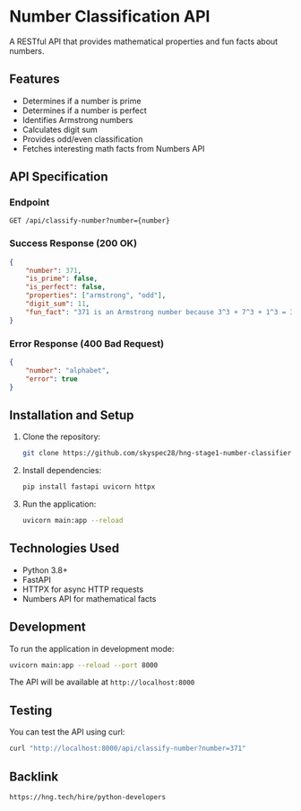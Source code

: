 # Number Classification API

A RESTful API that provides mathematical properties and fun facts about numbers.

## Features

- Determines if a number is prime
- Determines if a number is perfect
- Identifies Armstrong numbers
- Calculates digit sum
- Provides odd/even classification
- Fetches interesting math facts from Numbers API

## API Specification

### Endpoint

```
GET /api/classify-number?number={number}
```

### Success Response (200 OK)

```json
{
    "number": 371,
    "is_prime": false,
    "is_perfect": false,
    "properties": ["armstrong", "odd"],
    "digit_sum": 11,
    "fun_fact": "371 is an Armstrong number because 3^3 + 7^3 + 1^3 = 371"
}
```

### Error Response (400 Bad Request)

```json
{
    "number": "alphabet",
    "error": true
}
```

## Installation and Setup

1. Clone the repository:
   ```bash
   git clone https://github.com/skyspec28/hng-stage1-number-classifier.git
   ```

2. Install dependencies:
   ```bash
   pip install fastapi uvicorn httpx
   ```

3. Run the application:
   ```bash
   uvicorn main:app --reload
   ```


## Technologies Used

- Python 3.8+
- FastAPI
- HTTPX for async HTTP requests
- Numbers API for mathematical facts

## Development

To run the application in development mode:

```bash
uvicorn main:app --reload --port 8000
```

The API will be available at `http://localhost:8000`

## Testing

You can test the API using curl:

```bash
curl "http://localhost:8000/api/classify-number?number=371"
```

## Backlink

`https://hng.tech/hire/python-developers`